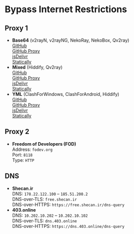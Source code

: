 # Bypass Internet Restrictions
## Proxy 1
- **Base64** (v2rayN, v2rayNG, NekoRay, NekoBox, Qv2ray)  
[GitHub](https://raw.githubusercontent.com/xmha97/_/main/-)  
[GitHub Proxy](https://ghproxy.net/https://raw.githubusercontent.com/xmha97/_/master/-)  
[jsDelivr](https://fastly.jsdelivr.net/gh/xmha97/_@master/-)  
[Statically](https://cdn.staticaly.com/gh/xmha97/_/master/-)  
- **Mixed** (Hiddify, Qv2ray)  
[GitHub](https://raw.githubusercontent.com/xmha97/_/main/-.txt)  
[GitHub Proxy](https://ghproxy.net/https://raw.githubusercontent.com/xmha97/_/master/-.txt)  
[jsDelivr](https://fastly.jsdelivr.net/gh/xmha97/_@master/-.txt)  
[Statically](https://cdn.staticaly.com/gh/xmha97/_/master/-.txt)  
- **YML** (ClashForWindows, ClashForAndroid, Hiddify)  
[GitHub](https://raw.githubusercontent.com/xmha97/_/main/-.yml)  
[GitHub Proxy](https://ghproxy.net/https://raw.githubusercontent.com/xmha97/_/master/-.yml)  
[jsDelivr](https://fastly.jsdelivr.net/gh/xmha97/_@master/-.yml)  
[Statically](https://cdn.staticaly.com/gh/xmha97/_/master/-.yml)  
## Proxy 2  
- **Freedom of Developers (FOD)**  
Address: `fodev.org`  
Port: `8118`  
Type: `HTTP`  
## DNS  
- **Shecan.ir**  
DNS: `178.22.122.100` – `185.51.200.2`  
DNS-over-TLS: `free.shecan.ir`  
DNS-over-HTTPS: `https://free.shecan.ir/dns-query`  
- **403.online**  
DNS: `10.202.10.202` – `10.202.10.102`  
DNS-over-TLS: `dns.403.online`  
DNS-over-HTTPS: `https://dns.403.online/dns-query`  
